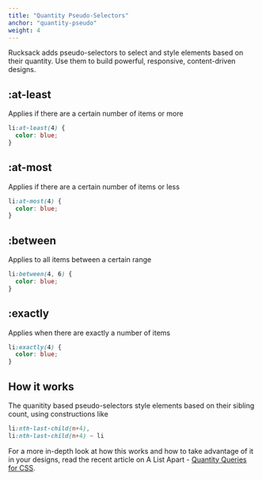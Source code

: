 ```yaml
---
title: "Quantity Pseudo-Selectors"
anchor: "quantity-pseudo"
weight: 4
---
```

Rucksack adds pseudo-selectors to select and style elements based on their quantity. Use them to build powerful, responsive, content-driven designs.

## :at-least
Applies if there are a certain number of items or more
```css
li:at-least(4) {
  color: blue;
}
```

## :at-most
Applies if there are a certain number of items or less
```css
li:at-most(4) {
  color: blue;
}
```

## :between
Applies to all items between a certain range
```css
li:between(4, 6) {
  color: blue;
}
```

## :exactly
Applies when there are exactly a number of items
```css
li:exactly(4) {
  color: blue;
}
```

## How it works
The quanitity based pseudo-selectors style elements based on their sibling count, using constructions like

```css
li:nth-last-child(n+4),
li:nth-last-child(n+4) ~ li
```

For a more in-depth look at how this works and how to take advantage of it in your designs, read the recent article on A List Apart - [Quantity Queries for CSS](http://alistapart.com/article/quantity-queries-for-css).
